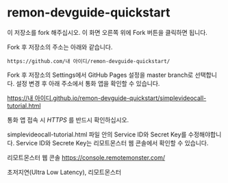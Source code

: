 # remon-devguide-quickstart

이 저장소를 fork 해주십시오. 이 화면 오른쪽 위에 Fork 버튼을 클릭하면 됩니다.

Fork 후 저장소의 주소는 아래와 같습니다.
```
https://github.com/내 아이디/remon-devguide-quickstart/
```

Fork 후 저장소의 Settings에서 GitHub Pages 설정을 master branch로 선택합니다.
설정 변경 후 아래 주소에서 통화 앱을 확인할 수 있습니다.

[https://내 아이디.github.io/remon-devguide-quickstart/simplevideocall-tutorial.html](simplevideocall-tutorial.html)

통화 앱 접속 시 *HTTPS* 를 반드시 확인하십시오.

simplevideocall-tutorial.html 파일 안의 Service ID와 Secret Key를 수정해야합니다.
Service ID와 Secrete Key는 리모트몬스터 웹 콘솔에서 확인할 수 있습니다.

리모트몬스터 웹 콘솔
https://console.remotemonster.com/


초저지연(Ultra Low Latency), 리모트몬스터
